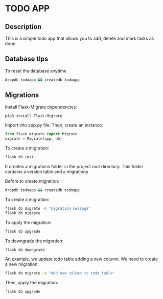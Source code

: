 # TODO APP

## Description
This is a simple todo app that allows you to add, delete and mark tasks as done.


## Database tips

To reset the database anytime

```bash
dropdb todoapp && createdb todoapp
```


## Migrations

Install Flask-Migrate dependencies:
  
  ```bash
  pip3 install Flask-Migrate
  ```

Import into app.py file.
Then, create an instance:
  
  ```python
  from flask_migrate import Migrate
  migrate = Migrate(app, db)
  ```

To create a migration:
  
  ```bash
  flask db init
  ```
It creates a migrations folder in the project root directory. This folder contains a version table and a migrations

Before to create migration:
    
  ```bash
  dropdb todoapp && createdb todoapp
  ```

To create a migration:
  
  ```bash
  flask db migrate -m "migration message"
  flask db migrate
  ```

To apply the migration:
  
  ```bash
  flask db upgrade
  ```

To downgrade the migration:
  
  ```bash
  flask db downgrade
  ```

An example, we update todo table adding a new column.
We need to create a new migration:
  
  ```bash
  flask db migrate -m "Add new column to todo table"
  ```

Then, apply the migration:
  
  ```bash
  flask db upgrade
  ```